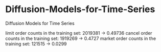 # Diffusion-Models-for-Time-Series
Diffusion Models for Time Series

limit order counts in the training set: 2019381 -> 0.49736
cancel order counts in the training set: 1919269 -> 0.4727
market order counts in the training set: 121515 -> 0.0299